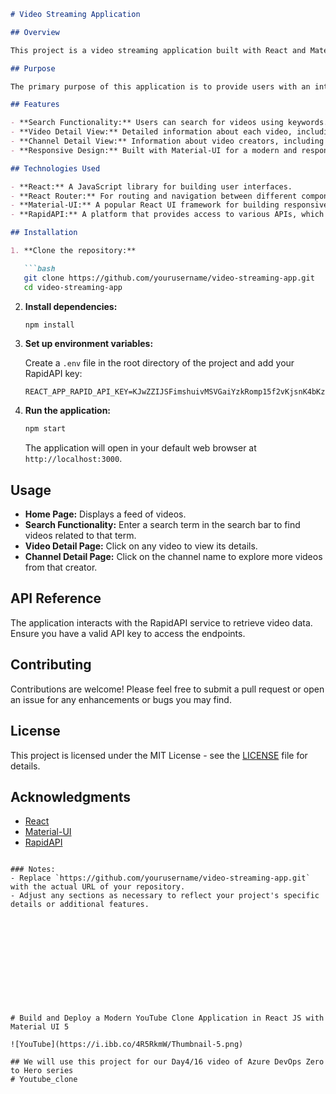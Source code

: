 

```markdown
# Video Streaming Application

## Overview

This project is a video streaming application built with React and Material-UI. It allows users to search for videos, view detailed information about specific videos, and explore channels. The application utilizes the RapidAPI service to fetch video data from various sources.

## Purpose

The primary purpose of this application is to provide users with an intuitive interface to discover and watch videos. It aims to enhance the user experience by offering seamless navigation and access to a wide range of video content.

## Features

- **Search Functionality:** Users can search for videos using keywords.
- **Video Detail View:** Detailed information about each video, including title, description, and other relevant metadata.
- **Channel Detail View:** Information about video creators, including their other videos and channel details.
- **Responsive Design:** Built with Material-UI for a modern and responsive user interface.

## Technologies Used

- **React:** A JavaScript library for building user interfaces.
- **React Router:** For routing and navigation between different components.
- **Material-UI:** A popular React UI framework for building responsive layouts.
- **RapidAPI:** A platform that provides access to various APIs, which is used here to fetch video data.

## Installation

1. **Clone the repository:**

   ```bash
   git clone https://github.com/yourusername/video-streaming-app.git
   cd video-streaming-app
   ```

2. **Install dependencies:**

   ```bash
   npm install
   ```

3. **Set up environment variables:**

   Create a `.env` file in the root directory of the project and add your RapidAPI key:

   ```plaintext
   REACT_APP_RAPID_API_KEY=KJwZZIJSFimshuivMSVGaiYzkRomp15f2vKjsnK4bKzuUzVLzA
   ```

4. **Run the application:**

   ```bash
   npm start
   ```

   The application will open in your default web browser at `http://localhost:3000`.

## Usage

- **Home Page:** Displays a feed of videos.
- **Search Functionality:** Enter a search term in the search bar to find videos related to that term.
- **Video Detail Page:** Click on any video to view its details.
- **Channel Detail Page:** Click on the channel name to explore more videos from that creator.

## API Reference

The application interacts with the RapidAPI service to retrieve video data. Ensure you have a valid API key to access the endpoints.

## Contributing

Contributions are welcome! Please feel free to submit a pull request or open an issue for any enhancements or bugs you may find.

## License

This project is licensed under the MIT License - see the [LICENSE](LICENSE) file for details.

## Acknowledgments

- [React](https://reactjs.org/)
- [Material-UI](https://mui.com/)
- [RapidAPI](https://rapidapi.com/)
```

### Notes:
- Replace `https://github.com/yourusername/video-streaming-app.git` with the actual URL of your repository.
- Adjust any sections as necessary to reflect your project's specific details or additional features.












# Build and Deploy a Modern YouTube Clone Application in React JS with Material UI 5

![YouTube](https://i.ibb.co/4R5RkmW/Thumbnail-5.png)

## We will use this project for our Day4/16 video of Azure DevOps Zero to Hero series
# Youtube_clone
